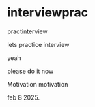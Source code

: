 # interviewprac
practinterview

lets practice interview

yeah


please do it now

Motivation motivation

feb 8 2025.
